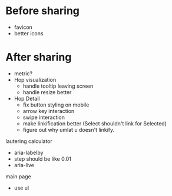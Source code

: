 # Before sharing
- favicon
- better icons

# After sharing
- metric?
- Hop visualization
  - handle tooltip leaving screen
  - handle resize better
- Hop Detail
  - fix button styling on mobile
  - arrow key interaction
  - swipe interaction
  - make linkification better (Select shouldn't link for Selected)
  - figure out why umlat u doesn't linkify.

lautering calculator
- aria-labelby
- step should be like 0.01
- aria-live

main page
- use ul
